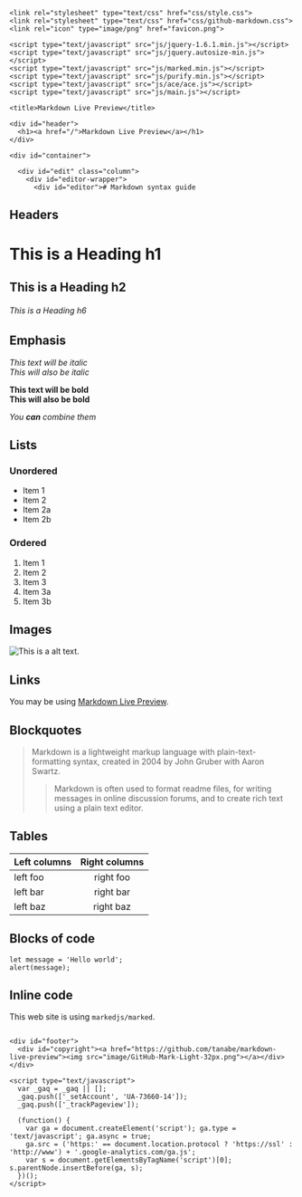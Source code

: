 
<!DOCTYPE html>
<html>
  <head>
    <meta http-equiv="content-type" content="text/html; charset=UTF-8">
    <meta http-equiv="content-language" content="en">
    <meta http-equiv="content-script-type" content="text/javascript">
    <meta http-equiv="content-style-type" content="text/css">
    <meta name="description" content="This is the online markdown editor with live preview.">

    <link rel="stylesheet" type="text/css" href="css/style.css">
    <link rel="stylesheet" type="text/css" href="css/github-markdown.css">
    <link rel="icon" type="image/png" href="favicon.png">

    <script type="text/javascript" src="js/jquery-1.6.1.min.js"></script>
    <script type="text/javascript" src="js/jquery.autosize-min.js"></script>
    <script type="text/javascript" src="js/marked.min.js"></script>
    <script type="text/javascript" src="js/purify.min.js"></script>
    <script type="text/javascript" src="js/ace/ace.js"></script>
    <script type="text/javascript" src="js/main.js"></script>

    <title>Markdown Live Preview</title>
  </head>
  <body>

    <div id="header">
      <h1><a href="/">Markdown Live Preview</a></h1>
    </div>

    <div id="container">

      <div id="edit" class="column">
        <div id="editor-wrapper">
          <div id="editor"># Markdown syntax guide

## Headers

# This is a Heading h1
## This is a Heading h2 
###### This is a Heading h6

## Emphasis

*This text will be italic*  
_This will also be italic_

**This text will be bold**  
__This will also be bold__

_You **can** combine them_

## Lists

### Unordered

* Item 1
* Item 2
* Item 2a
* Item 2b

### Ordered

1. Item 1
1. Item 2
1. Item 3
  1. Item 3a
  1. Item 3b

## Images

![This is a alt text.](/image/sample.png "This is a sample image.")

## Links

You may be using [Markdown Live Preview](https://markdownlivepreview.com/).

## Blockquotes

> Markdown is a lightweight markup language with plain-text-formatting syntax, created in 2004 by John Gruber with Aaron Swartz.
>
>> Markdown is often used to format readme files, for writing messages in online discussion forums, and to create rich text using a plain text editor.

## Tables

| Left columns  | Right columns |
| ------------- |:-------------:|
| left foo      | right foo     |
| left bar      | right bar     |
| left baz      | right baz     |

## Blocks of code

```
let message = 'Hello world';
alert(message);
```

## Inline code

This web site is using `markedjs/marked`.</div>
        </div>
      </div><!-- Do not insert new line here --><div id="preview" class="column">
          <div id="preview-wrapper">
            <div id="output" class="content markdown-body">
          </div> 
        </div>
      </div>
    </div>

    <div id="footer">
      <div id="copyright"><a href="https://github.com/tanabe/markdown-live-preview"><img src="image/GitHub-Mark-Light-32px.png"></a></div>
    </div>

    <script type="text/javascript">
      var _gaq = _gaq || [];
      _gaq.push(['_setAccount', 'UA-73660-14']);
      _gaq.push(['_trackPageview']);

      (function() {
        var ga = document.createElement('script'); ga.type = 'text/javascript'; ga.async = true;
        ga.src = ('https:' == document.location.protocol ? 'https://ssl' : 'http://www') + '.google-analytics.com/ga.js';
        var s = document.getElementsByTagName('script')[0]; s.parentNode.insertBefore(ga, s);
      })();
    </script>

  </body>
</html>
